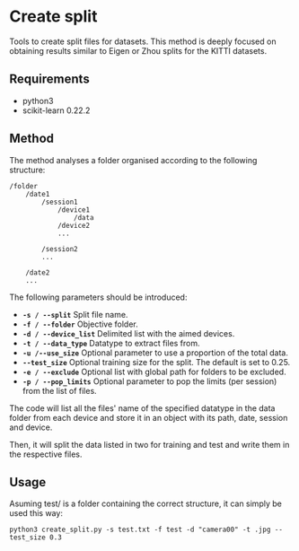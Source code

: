 # Create split

Tools to create split files for datasets. This method is deeply focused on obtaining 
results similar to Eigen or Zhou splits for the KITTI datasets.

## Requirements

* python3
* scikit-learn 0.22.2

## Method

The method analyses a folder organised according to the following structure:

    /folder
        /date1
            /session1
                /device1
                    /data
                /device2
                ...

            /session2
            ...

        /date2
        ...

The following parameters should be introduced:

* **`-s / --split`** Split file name.
* **`-f / --folder`** Objective folder.
* **`-d / --device_list`** Delimited list with the aimed devices.
* **`-t / --data_type`** Datatype to extract files from.
* **`-u /--use_size`** Optional parameter to use a proportion of the total data.
* **`--test_size`** Optional training size for the split. The default is set to 0.25.
* **`-e / --exclude`** Optional list with global path for folders to be excluded.
* **`-p / --pop_limits`** Optional parameter to pop the limits (per session) from the list of files.

The code will list all the files' name of the specified datatype in the data folder from each device
and store it in an object with its path, date, session and device.

Then, it will split the data listed in two for training and test and write them in the respective files.

## Usage

Asuming test/ is a folder containing the correct structure, it can simply be used this way:

    python3 create_split.py -s test.txt -f test -d "camera00" -t .jpg --test_size 0.3